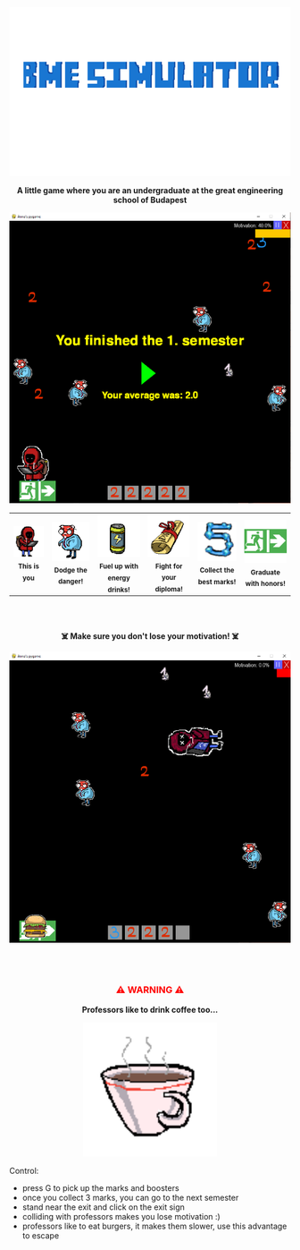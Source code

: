 <p align="center">
  <img src="./python_knowledge_refresh/title.png" width="580">
</p>

<p align="center">
  <strong>A little game where you are an undergraduate at the great engineering school of Budapest</strong>
</p>

<p align="center">
  <img src="./python_knowledge_refresh/1st.PNG" width="580">
</p>

<table align="center">
  <tr>
    <td align="center">
      <img src="./python_knowledge_refresh/undergraduate.png" width="120"><br>
      <sub><b>This is you</b></sub>
    </td>
    <td align="center">
      <img src="./python_knowledge_refresh/prof.png" width="120"><br>
      <sub><b>Dodge the danger!</b></sub>
    </td>
    <td align="center">
      <img src="./python_knowledge_refresh/drink.png" width="120"><br>
      <sub><b>Fuel up with energy drinks!</b></sub>
    </td>
    <td align="center">
      <img src="./python_knowledge_refresh/diploma.png" width="120"><br>
      <sub><b>Fight for your diploma!</b></sub>
    </td>
    <td align="center">
      <img src="./python_knowledge_refresh/5.png" width="120"><br>
      <sub><b>Collect the best marks!</b></sub>
    </td>
    <td align="center">
      <img src="./python_knowledge_refresh/exit.png" width="120"><br>
      <sub><b>Graduate with honors!</b></sub>
    </td>
  </tr>
</table>

<br><br>

<p align="center"><b>☠️ Make sure you don't lose your motivation! ☠️</b></p>

<p align="center">
  <img src="./python_knowledge_refresh/died.PNG" width="580">
</p>

<br><br>

<h3 align="center" style="color: red;">⚠️ WARNING ⚠️</h3>

<p align="center"><strong>Professors like to drink coffee too... </strong></p>

<p align="center">
  <img src="./python_knowledge_refresh/coffee.png" width="240">
</p>

Control:
- press G to pick up the marks and boosters
- once you collect 3 marks, you can go to the next semester
- stand near the exit and click on the exit sign
- colliding with professors makes you lose motivation :)
- professors like to eat burgers, it makes them slower, use this advantage to escape
